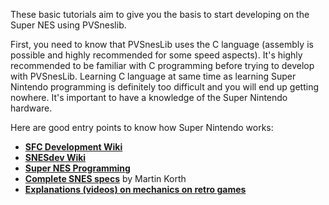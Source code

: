 These basic tutorials aim to give you the basis to start developing on the Super NES using PVSneslib.

First, you need to know that PVSnesLib uses the C language (assembly is possible and highly recommended for some speed aspects). It's highly recommended to be familiar with C programming before trying to develop with PVSnesLib. Learning C language at same time as learning Super Nintendo programming is definitely too difficult and you will end up getting nowhere. It's important to have a knowledge of the Super Nintendo hardware.

Here are good entry points to know how Super Nintendo works:

- [**SFC Development Wiki**](https://wiki.superfamicom.org/)
- [**SNESdev Wiki**](https://snes.nesdev.org/wiki/Main_Page/)
- [**Super NES Programming**](https://en.wikibooks.org/wiki/Super_NES_Programming/)
- [**Complete SNES specs**](http://problemkaputt.de/fullsnes.htm) by Martin Korth
- [**Explanations (videos) on mechanics on retro games**](https://m.youtube.com/playlist?list=PLHQ0utQyFw5KCcj1ljIhExH_lvGwfn6GV)
